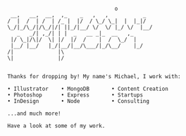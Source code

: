 ```
                                  o           
 __,   __,  __,  ,_    _   ,   ,           _  
/  |  /  | /  | /_ |  |/  / \_/ \_|  |  |_|/  
\_/|_/\_/|/\_/|/| ||_/|__/ \/  \/ |_/ \/  |__/
   _   _/| ,_/| | |  _   __ _|_  __   ,_      
 |/ \_|/\|/  \| |/  |/  /    |  /  \_/  |     
 |__/ |__/   |_/|__/|__/\___/|_/\__/    |_/   
/|              |\                            
\|              |/                            


Thanks for dropping by! My name's Michael, I work with:

• Illustrator    • MongoDB       • Content Creation
• Photoshop      • Express       • Startups
• InDesign       • Node          • Consulting

...and much more!

Have a look at some of my work.
```

<!--
**aggressiveperfector/aggressiveperfector** is a ✨ _special_ ✨ repository because its `README.md` (this file) appears on your GitHub profile.

Here are some ideas to get you started:

- 🔭 I’m currently working on ...
- 🌱 I’m currently learning ...
- 👯 I’m looking to collaborate on ...
- 🤔 I’m looking for help with ...
- 💬 Ask me about ...
- 📫 How to reach me: ...
- 😄 Pronouns: ...
- ⚡ Fun fact: ...
-->
